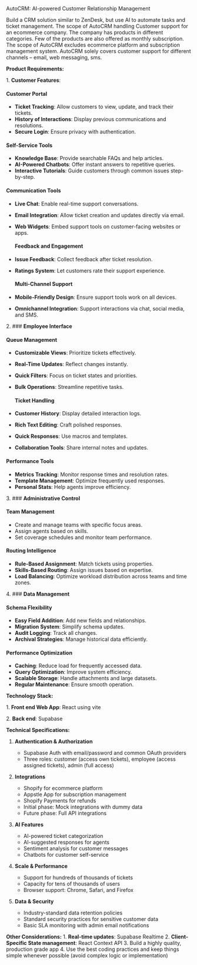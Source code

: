 AutoCRM: AI-powered Customer Relationship Management

Build a CRM solution similar to ZenDesk, but use AI to automate tasks and ticket management. The scope of AutoCRM handling Customer support for an ecommerce company. The company has products in different categories. Few of the products are also offered as monthly subscription. The scope of AutoCRM excludes ecommerce platform and subscription management system. AutoCRM solely covers customer support for different channels – email, web messaging, sms.

**Product Requirements:**

1\. **Customer Features**:

#### **Customer Portal**

- **Ticket Tracking**: Allow customers to view, update, and track their tickets.
- **History of Interactions**: Display previous communications and resolutions.
- **Secure Login**: Ensure privacy with authentication.

#### **Self-Service Tools**

- **Knowledge Base**: Provide searchable FAQs and help articles.
- **AI-Powered Chatbots**: Offer instant answers to repetitive queries.
- **Interactive Tutorials**: Guide customers through common issues step-by-step.

#### **Communication Tools**

- **Live Chat**: Enable real-time support conversations.
- **Email Integration**: Allow ticket creation and updates directly via email.
- **Web Widgets**: Embed support tools on customer-facing websites or apps.

  #### **Feedback and Engagement**

- **Issue Feedback**: Collect feedback after ticket resolution.
- **Ratings System**: Let customers rate their support experience.

  #### **Multi-Channel Support**

- **Mobile-Friendly Design**: Ensure support tools work on all devices.
- **Omnichannel Integration**: Support interactions via chat, social media, and SMS.

2\. ### **Employee Interface**

#### **Queue Management**

- **Customizable Views**: Prioritize tickets effectively.
- **Real-Time Updates**: Reflect changes instantly.
- **Quick Filters**: Focus on ticket states and priorities.
- **Bulk Operations**: Streamline repetitive tasks.

  #### **Ticket Handling**

- **Customer History**: Display detailed interaction logs.
- **Rich Text Editing**: Craft polished responses.
- **Quick Responses**: Use macros and templates.
- **Collaboration Tools**: Share internal notes and updates.

#### **Performance Tools**

- **Metrics Tracking**: Monitor response times and resolution rates.
- **Template Management**: Optimize frequently used responses.
- **Personal Stats**: Help agents improve efficiency.

3\. ### **Administrative Control**

#### **Team Management**

- Create and manage teams with specific focus areas.
- Assign agents based on skills.
- Set coverage schedules and monitor team performance.

#### **Routing Intelligence**

- **Rule-Based Assignment**: Match tickets using properties.
- **Skills-Based Routing**: Assign issues based on expertise.
- **Load Balancing**: Optimize workload distribution across teams and time zones.

4\. ### **Data Management**

#### **Schema Flexibility**

- **Easy Field Addition**: Add new fields and relationships.
- **Migration System**: Simplify schema updates.
- **Audit Logging**: Track all changes.
- **Archival Strategies**: Manage historical data efficiently.

#### **Performance Optimization**

- **Caching**: Reduce load for frequently accessed data.
- **Query Optimization**: Improve system efficiency.
- **Scalable Storage**: Handle attachments and large datasets.
- **Regular Maintenance**: Ensure smooth operation.

**Technology Stack:**

1\. **Front end Web App**: React using vite

2\. **Back end**: Supabase

**Technical Specifications:**

1. **Authentication & Authorization**

   - Supabase Auth with email/password and common OAuth providers
   - Three roles: customer (access own tickets), employee (access assigned tickets), admin (full access)

2. **Integrations**

   - Shopify for ecommerce platform
   - Appstle App for subscription management
   - Shopify Payments for refunds
   - Initial phase: Mock integrations with dummy data
   - Future phase: Full API integrations

3. **AI Features**

   - AI-powered ticket categorization
   - AI-suggested responses for agents
   - Sentiment analysis for customer messages
   - Chatbots for customer self-service

4. **Scale & Performance**

   - Support for hundreds of thousands of tickets
   - Capacity for tens of thousands of users
   - Browser support: Chrome, Safari, and Firefox

5. **Data & Security**
   - Industry-standard data retention policies
   - Standard security practices for sensitive customer data
   - Basic SLA monitoring with admin email notifications

**Other Considerations:**
1\. **Real-time updates**: Supabase Realtime
2\. **Client-Specific State management**: React Context API
3\. Build a highly quality, production grade app
4\. Use the best coding practices and keep things simple whenever possible (avoid complex logic or implementation)
